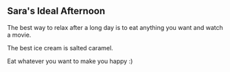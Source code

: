 ## Sara's Ideal Afternoon

The best way to relax after a long day is to eat anything you want and watch a movie.

The best ice cream is salted caramel.

Eat whatever you want to make you happy :) 